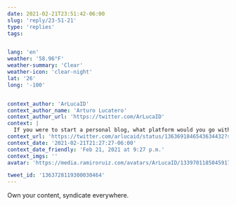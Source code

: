 ```yaml
---
date: 2021-02-21T23:51:42-06:00
slug: 'reply/23-51-21'
type: 'replies'
tags:


lang: 'en'
weather: '58.96°F'
weather-summary: 'Clear'
weather-icon: 'clear-night'
lat: '26'
long: '-100'


context_author: 'ArLucaID'
context_author_name: 'Arturo Lucatero'
context_author_url: 'https://twitter.com/ArLucaID'
context: |
  If you were to start a personal blog, what platform would you go with? + Any tips or best practices?
context_url: 'https://twitter.com/arlucaid/status/1363691846543634432?s=12'
context_date: '2021-02-21T21:27:27-06:00'
context_date_friendly: 'Feb 21, 2021 at 9:27 p.m.'
context_imgs: ''
avatar: 'https://media.ramiroruiz.com/avatars/ArLucaID/1339701185045917696/CRp7I6rw_bigger.jpg'

tweet_id: '1363728119300030464'
---
```

Own your content, syndicate everywhere. 